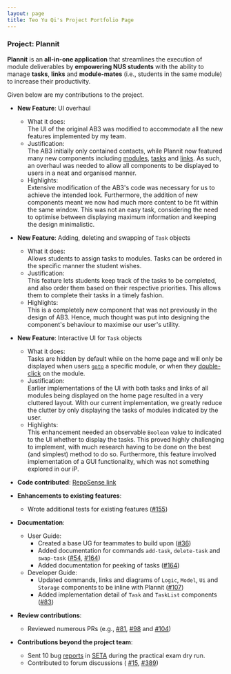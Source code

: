 ```yaml
---
layout: page
title: Teo Yu Qi's Project Portfolio Page
---
```


### Project: Plannit

**Plannit** is an **all-in-one application** that streamlines the execution of module
deliverables by **empowering NUS students** with the ability to manage **tasks**, **links** and
**module-mates** (i.e., students in the same module) to increase their productivity.

Given below are my contributions to the project.
* **New Feature**: UI overhaul
  * What it does:<br>
    The UI of the original AB3 was modified to accommodate all 
    the new features implemented by my team.
  * Justification:<br>
    The AB3 initially only contained contacts, while Plannit 
    now featured many new components including [modules](../UserGuide.md#21-modules),
    [tasks](../UserGuide.md#22-tasks) and [links](../UserGuide.md#23-links). 
    As such, an overhaul was needed to allow all components to be displayed 
    to users in a neat and organised manner.
  * Highlights:<br>
    Extensive modification of the AB3's code was necessary for 
    us to achieve the intended look. Furthermore, the addition of new 
    components meant we now had much more content to be fit within the same 
    window. This was not an easy task, considering the need to optimise 
    between displaying maximum information and keeping the design 
    minimalistic.

* **New Feature**: Adding, deleting and swapping of `Task` objects
  * What it does:<br>
    Allows students to assign tasks to modules. Tasks can be
    ordered in the specific manner the student wishes.
  * Justification:<br>
    This feature lets students keep track of the tasks to be
    completed, and also order them based on their respective priorities. 
    This allows them to complete their tasks in a timely fashion.
  * Highlights:<br>
    This is a completely new component that was not previously 
    in the design of AB3. Hence, much thought was put into designing the 
    component's behaviour to maximise our user's utility.

* **New Feature**: Interactive UI for `Task` objects
  * What it does:<br>
    Tasks are hidden by default while on the home page and 
    will only be displayed when users [`goto`](../UserGuide.md#25-navigation) a specific 
    module, or when they [double-click](../UserGuide.md#224-peeking-at-tasks)
    on the module.
  * Justification:<br>
    Earlier implementations of the UI with both tasks and 
    links of all modules being displayed on the home page resulted in a very 
    cluttered layout. With our current implementation, we greatly reduce the 
    clutter by only displaying the tasks of modules indicated by the user.
  * Highlights:<br>
    This enhancement needed an observable `Boolean` 
    value to indicated to the UI whether to display the tasks. This proved 
    highly challenging to implement, with much research having to be done on 
    the best (and simplest) method to do so. Furthermore, this feature 
    involved implementation of a GUI functionality, which was not something
    explored in our iP.

* **Code contributed**: [RepoSense link](https://nus-cs2103-ay2223s1.github.io/tp-dashboard/?search=teoyuqi&breakdown=true&sort=groupTitle&sortWithin=title&since=2022-09-16&timeframe=commit&mergegroup=&groupSelect=groupByRepos&checkedFileTypes=docs~functional-code~test-code~other&tabOpen=true&tabType=authorship&tabAuthor=teoyuqi&tabRepo=AY2223S1-CS2103T-T10-1%2Ftp%5Bmaster%5D&authorshipIsMergeGroup=false&authorshipFileTypes=docs~functional-code~test-code&authorshipIsBinaryFileTypeChecked=false&authorshipIsIgnoredFilesChecked=false)

* **Enhancements to existing features**:
  * Wrote additional tests for existing features ([#155](https://github.com/AY2223S1-CS2103T-T10-1/tp/pull/155))
  
* **Documentation**:
  * User Guide:
    * Created a base UG for teammates to build upon ([#36](https://github.com/AY2223S1-CS2103T-T10-1/tp/pull/36))
    * Added documentation for commands `add-task`, `delete-task` and 
      `swap-task` ([#54](https://github.com/AY2223S1-CS2103T-T10-1/tp/pull/54), [#164](https://github.com/AY2223S1-CS2103T-T10-1/tp/pull/164))
    * Added documentation for peeking of tasks ([#164](https://github.com/AY2223S1-CS2103T-T10-1/tp/pull/164))
  * Developer Guide:
    * Updated commands, links and diagrams of `Logic`, `Model`, `Ui` and 
      `Storage` components to be inline with Plannit ([#107](https://github.com/AY2223S1-CS2103T-T10-1/tp/pull/107))
    * Added implementation detail of `Task` and `TaskList` components ([#83](https://github.com/AY2223S1-CS2103T-T10-1/tp/pull/83))

* **Review contributions**:
  * Reviewed numerous PRs (e.g., [#81](https://github.com/AY2223S1-CS2103T-T10-1/tp/pull/81),
    [#98](https://github.com/AY2223S1-CS2103T-T10-1/tp/pull/98)
    and [#104](https://github.com/AY2223S1-CS2103T-T10-1/tp/pull/104))

* **Contributions beyond the project team**:
  * Sent 10 bug [reports](https://github.com/teoyuqi/ped/issues) in 
    [SETA](https://github.com/AY2223S1-CS2103T-T08-4/tp) 
    during the practical exam dry run.
  * Contributed to forum discussions (
    [#15](https://github.com/nus-cs2103-AY2223S1/forum/issues/15),
    [#389](https://github.com/nus-cs2103-AY2223S1/forum/issues/389))
